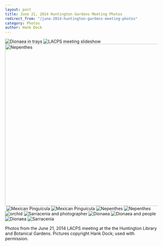 ```yaml
---
layout: post
title: June 21, 2014 Huntington Gardens Meeting Photos
redirect_from: "/june-2014-huntington-gardens-meeting-photos"
category: Photos
author: Hank Dock
---
```


<img src="/sites/default/files/styles/large/public/meeting_photos/DSC_6022.jpg" alt="Dionaea in trays" />

<img src="/sites/default/files/styles/large/public/meeting_photos/DSC_6001.jpg" alt="LACPS meeting slideshow" />

<img src="/sites/default/files/styles/large/public/meeting_photos/DSC_6002.jpg" width="800" height="533" alt="Nepenthes" />

<img src="/sites/default/files/styles/large/public/meeting_photos/DSC_6003.jpg" alt="" />

<img src="/sites/default/files/styles/large/public/meeting_photos/DSC_6005.jpg" alt="Mexican Pinguicula" />

<img src="/sites/default/files/styles/large/public/meeting_photos/DSC_6008.jpg" alt="Mexican Pinguicula" />

<img src="/sites/default/files/styles/large/public/meeting_photos/DSC_6009.jpg" alt="Nepenthes" />

<img src="/sites/default/files/styles/large/public/meeting_photos/DSC_6010.jpg" alt="Nepenthes" />

<img src="/sites/default/files/styles/large/public/meeting_photos/DSC_6012_No%20any%20leaves%20only%20roots%20XD.jpg"  alt="orchid" />

<img src="/sites/default/files/styles/large/public/meeting_photos/DSC_6013.jpg" alt="Sarracenia and photographer" />

<img src="/sites/default/files/styles/large/public/meeting_photos/DSC_6014.jpg" alt="Dionaea" />

<img src="/sites/default/files/styles/large/public/meeting_photos/DSC_6015.jpg" alt="Dionaea and people" />

<img src="/sites/default/files/styles/large/public/meeting_photos/DSC_6023.jpg" alt="Dionaea" />

<img src="/sites/default/files/styles/large/public/meeting_photos/DSC_6024.jpg" alt="Sarracenia" />

Photos from the June 21, 2014 LACPS meeting at the the Huntington Library and Botanical Gardens. Pictures copyright Hank Dock; used with permission.
